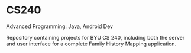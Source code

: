 # CS240
Advanced Programming: Java, Android Dev

Repository containing projects for BYU CS 240, including both the server and user interface for a complete Family History Mapping application.
